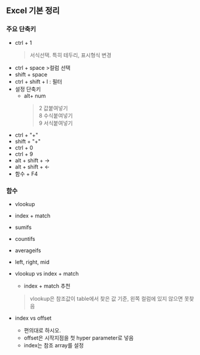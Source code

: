 ## Excel 기본 정리
### 주요 단축키
- ctrl + 1
    > 서식선택. 특히 테두리, 표시형식 변경
- ctrl + space >컬럼 선택
- shift + space
- ctrl + shift + l : 필터
- 설정 단축키
    - alt+ num
        > 2 값붙여넣기<br>
        > 8 수식붙여넣기<br>
        > 9 서식붙여넣기<br>
- ctrl + "+"
- shift + "+"
- ctrl + 0
- ctrl + 9
- alt + shift + →
- alt + shift + ←
- 함수 + F4

### 함수
- vlookup
- index + match
- sumifs
- countifs
- averageifs
- left, right, mid

- vlookup vs index + match
    - index + match 추천
    > vlookup은 참조값이 table에서 찾은 값 기준, 왼쪽 컬럼에 있지 않으면 못찾음

- index vs offset
    - 편의대로 하시오.
    - offset은 시작지점을 첫 hyper parameter로 넣음
    - index는 참조 array를 설정

